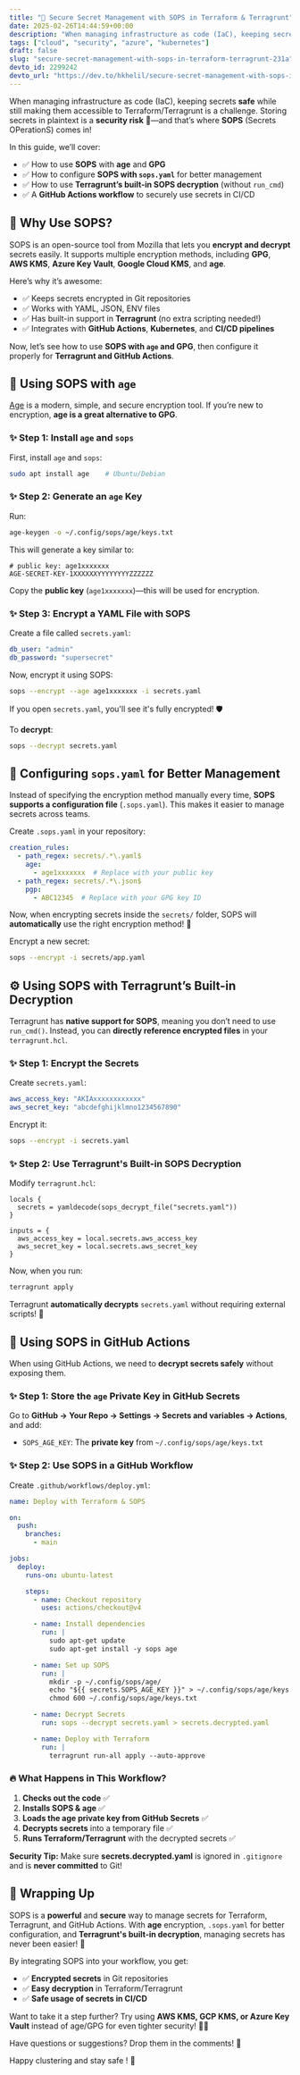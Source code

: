 ```yaml
---
title: "🔐 Secure Secret Management with SOPS in Terraform & Terragrunt"
date: 2025-02-26T14:44:59+00:00
description: "When managing infrastructure as code (IaC), keeping secrets safe while still making them accessible..."
tags: ["cloud", "security", "azure", "kubernetes"]
draft: false
slug: "secure-secret-management-with-sops-in-terraform-terragrunt-231a"
devto_id: 2299242
devto_url: "https://dev.to/hkhelil/secure-secret-management-with-sops-in-terraform-terragrunt-231a"
---
```

When managing infrastructure as code (IaC), keeping secrets **safe** while still making them accessible to Terraform/Terragrunt is a challenge. Storing secrets in plaintext is a **security risk** 🚨—and that’s where **SOPS** (Secrets OPerationS) comes in!

In this guide, we’ll cover:

- ✅ How to use **SOPS** with **age** and **GPG**
- ✅ How to configure **SOPS with `sops.yaml`** for better management
- ✅ How to use **Terragrunt’s built-in SOPS decryption** (without `run_cmd`)
- ✅ A **GitHub Actions workflow** to securely use secrets in CI/CD

## 📌 Why Use SOPS?

SOPS is an open-source tool from Mozilla that lets you **encrypt and decrypt** secrets easily. It supports multiple encryption methods, including **GPG**, **AWS KMS**, **Azure Key Vault**, **Google Cloud KMS**, and **age**.

Here’s why it’s awesome:

- ✅ Keeps secrets encrypted in Git repositories
- ✅ Works with YAML, JSON, ENV files
- ✅ Has built-in support in **Terragrunt** (no extra scripting needed!)
- ✅ Integrates with **GitHub Actions**, **Kubernetes**, and **CI/CD pipelines**

Now, let’s see how to use **SOPS with `age` and GPG**, then configure it properly for **Terragrunt and GitHub Actions**.

## 🔑 Using SOPS with `age`

[Age](https://github.com/FiloSottile/age) is a modern, simple, and secure encryption tool. If you’re new to encryption, **age is a great alternative to GPG**.

### ✨ Step 1: Install `age` and `sops`

First, install `age` and `sops`:

```sh
sudo apt install age    # Ubuntu/Debian
```

### ✨ Step 2: Generate an `age` Key

Run:

```sh
age-keygen -o ~/.config/sops/age/keys.txt
```

This will generate a key similar to:

```text
# public key: age1xxxxxxx
AGE-SECRET-KEY-1XXXXXXYYYYYYYYZZZZZZ
```

Copy the **public key** (`age1xxxxxxx`)—this will be used for encryption.

### ✨ Step 3: Encrypt a YAML File with SOPS

Create a file called `secrets.yaml`:

```yaml
db_user: "admin"
db_password: "supersecret"
```

Now, encrypt it using SOPS:

```sh
sops --encrypt --age age1xxxxxxx -i secrets.yaml
```

If you open `secrets.yaml`, you'll see it's fully encrypted! 🛡️

To **decrypt**:

```sh
sops --decrypt secrets.yaml
```

## 🔧 Configuring `sops.yaml` for Better Management

Instead of specifying the encryption method manually every time, **SOPS supports a configuration file** (`.sops.yaml`). This makes it easier to manage secrets across teams.

Create `.sops.yaml` in your repository:

```yaml
creation_rules:
  - path_regex: secrets/.*\.yaml$
    age:
      - age1xxxxxxx  # Replace with your public key
  - path_regex: secrets/.*\.json$
    pgp:
      - ABC12345  # Replace with your GPG key ID
```

Now, when encrypting secrets inside the `secrets/` folder, SOPS will **automatically** use the right encryption method! 🎉

Encrypt a new secret:

```sh
sops --encrypt -i secrets/app.yaml
```

## ⚙️ Using SOPS with Terragrunt’s Built-in Decryption

Terragrunt has **native support for SOPS**, meaning you don’t need to use `run_cmd()`. Instead, you can **directly reference encrypted files** in your `terragrunt.hcl`.

### ✨ Step 1: Encrypt the Secrets

Create `secrets.yaml`:

```yaml
aws_access_key: "AKIAxxxxxxxxxxxx"
aws_secret_key: "abcdefghijklmno1234567890"
```

Encrypt it:

```sh
sops --encrypt -i secrets.yaml
```

### ✨ Step 2: Use Terragrunt's Built-in SOPS Decryption

Modify `terragrunt.hcl`:

```hcl
locals {
  secrets = yamldecode(sops_decrypt_file("secrets.yaml"))
}

inputs = {
  aws_access_key = local.secrets.aws_access_key
  aws_secret_key = local.secrets.aws_secret_key
}
```

Now, when you run:

```sh
terragrunt apply
```

Terragrunt **automatically decrypts** `secrets.yaml` without requiring external scripts! 🚀

## 🤖 Using SOPS in GitHub Actions

When using GitHub Actions, we need to **decrypt secrets safely** without exposing them.

### ✨ Step 1: Store the `age` Private Key in GitHub Secrets

Go to **GitHub → Your Repo → Settings → Secrets and variables → Actions**, and add:

- `SOPS_AGE_KEY`: The **private key** from `~/.config/sops/age/keys.txt`

### ✨ Step 2: Use SOPS in a GitHub Workflow

Create `.github/workflows/deploy.yml`:

```yaml
name: Deploy with Terraform & SOPS

on:
  push:
    branches:
      - main

jobs:
  deploy:
    runs-on: ubuntu-latest

    steps:
      - name: Checkout repository
        uses: actions/checkout@v4

      - name: Install dependencies
        run: |
          sudo apt-get update
          sudo apt-get install -y sops age

      - name: Set up SOPS
        run: |
          mkdir -p ~/.config/sops/age/
          echo "${{ secrets.SOPS_AGE_KEY }}" > ~/.config/sops/age/keys.txt
          chmod 600 ~/.config/sops/age/keys.txt

      - name: Decrypt Secrets
        run: sops --decrypt secrets.yaml > secrets.decrypted.yaml

      - name: Deploy with Terraform
        run: |
          terragrunt run-all apply --auto-approve
```

### 🔥 What Happens in This Workflow?

1. **Checks out the code** ✅
2. **Installs SOPS & age** ✅
3. **Loads the age private key from GitHub Secrets** ✅
4. **Decrypts secrets** into a temporary file ✅
5. **Runs Terraform/Terragrunt** with the decrypted secrets ✅

**Security Tip:**
Make sure **secrets.decrypted.yaml** is ignored in `.gitignore` and is **never committed** to Git!

## 🎯 Wrapping Up

SOPS is a **powerful** and **secure** way to manage secrets for Terraform, Terragrunt, and GitHub Actions. With **age** encryption, `.sops.yaml` for better configuration, and **Terragrunt's built-in decryption**, managing secrets has never been easier! 💪

By integrating SOPS into your workflow, you get:

- ✅ **Encrypted secrets** in Git repositories
- ✅ **Easy decryption** in Terraform/Terragrunt
- ✅ **Safe usage of secrets in CI/CD**

Want to take it a step further? Try using **AWS KMS, GCP KMS, or Azure Key Vault** instead of age/GPG for even tighter security! 🔐🚀

Have questions or suggestions? Drop them in the comments! 💬

Happy clustering and stay safe ! 🔐
